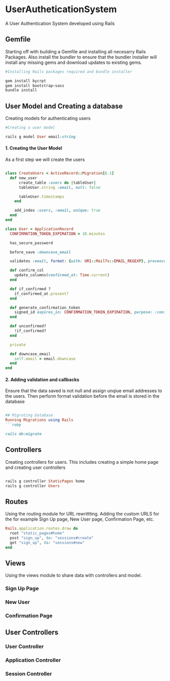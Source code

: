 # UserAutheticationSystem
A User Authentication System developed using Rails 
## Gemfile
Starting off with building a Gemfile and installing all necesarry Rails Packages. Also install the bundler to ensure that the bundler installer will install any missing gems and download updates to existing gems. 
```ruby
#Installing Rails packages required and bundle installer

gem install bycrpt 
gem install bootstrap-sass
bundle install

```
## User Model and Creating a database
Creating models for authenticating users
```ruby
#Creating a user model

rails g model User email:string

```
#### 1. Creating the User Model 
As a first step we will create the users 
```ruby

class CreateUsers < ActiveRecord::Migration[6.1]
  def new_user
      create_table :users do |tableUser|
      tableUser.string :email, null: false

      tableUser.timestamps
    end

    add_index :users, :email, unique: true
  end
end

class User < ApplicationRecord
  CONFIRMATION_TOKEN_EXPIRATION = 10.minutes

  has_secure_password

  before_save :downcase_email

  validates :email, format: {with: URI::MailTo::EMAIL_REGEXP}, presence: true, uniqueness: true

  def confirm_col
    update_columns(confirmed_at: Time.current)
  end

  def if_confirmed ?
    if_confirmed_at.present?
  end

  def generate_confirmation_token
    signed_id expires_in: CONFIRMATION_TOKEN_EXPIRATION, purpose: :confirm_email
  end

  def unconfirmed?
    !if_confirmed?
  end

  private

  def downcase_email
    self.email = email.downcase
  end
end
```
#### 2. Adding validation and callbacks
Ensure that the data saved is not null and assign unqiue email addresses to the users. Then perform format validation before the email is stored in the database
```ruby 

## Migrating Database
Running Migrations using Rails
```ruby

rails db:migrate

```

## Controllers
Creating controllers for users. This includes creating a simple home page and creating user controllers 
```ruby

rails g controller StaticPages home
rails g controller Users

```
## Routes 
Using the routing module for URL rewrittting. Adding the custom URLS for the for example Sign Up page, New User page, Confirmation Page, etc. 
```ruby
Rails.application.routes.draw do
  root "static_pages#home"
  post "sign_up", to: "sessions#create"
  get "sign_up", to: "sessions#new"
end
```
## Views
Using the views module to share data with controllers and model.
### Sign Up Page 
### New User
### Confirmation Page 

## User Controllers
### User Controller
### Application Controller
### Session Controller
